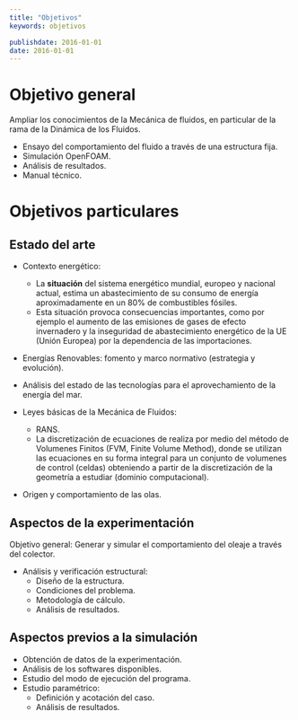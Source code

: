 ```yaml
---
title: "Objetivos"
keywords: objetivos

publishdate: 2016-01-01
date: 2016-01-01
---
```


# Objetivo general 
Ampliar los conocimientos de la Mecánica de fluidos, en particular de la rama de la Dinámica de los Fluidos.
- Ensayo del comportamiento del fluido a través de una estructura fija.
- Simulación OpenFOAM.
- Análisis de resultados.
- Manual técnico.

# Objetivos particulares

## Estado del arte
- Contexto energético:
	- La **situación** del sistema energético mundial, europeo y nacional actual, estima un abastecimiento de su consumo de energía aproximadamente en un 80% de combustibles fósiles.  
	- Esta situación provoca consecuencias importantes, como por ejemplo el aumento de las emisiones de gases de efecto invernadero y la inseguridad de abastecimiento energético de la UE (Unión Europea) por la dependencia de las importaciones.
	
- Energías Renovables: fomento y marco normativo (estrategia y evolución).

- Análisis del estado de las tecnologías para el aprovechamiento de la energía del mar.

- Leyes básicas de la Mecánica de Fluidos:

	- RANS.
	- La discretización de ecuaciones de realiza por medio del método de Volumenes Finitos (FVM, Finite Volume Method), donde se utilizan las ecuaciones en su forma integral para un conjunto de volumenes de control (celdas) obteniendo a partir de la discretización de la geometría a estudiar (dominio computacional).

- Origen y comportamiento de las olas.

## Aspectos de la experimentación
Objetivo general: Generar y simular el comportamiento del oleaje a través del colector.
- Análisis y verificación estructural:
	- Diseño de la estructura. 
	- Condiciones del problema.
	- Metodología de cálculo.
	- Análisis de resultados.
	
## Aspectos previos a la simulación
- Obtención de datos de la experimentación.
- Análisis de los softwares disponibles.
- Estudio del modo de ejecución del programa.
- Estudio paramétrico:
	- Definición y acotación del caso.
	- Análisis de resultados.